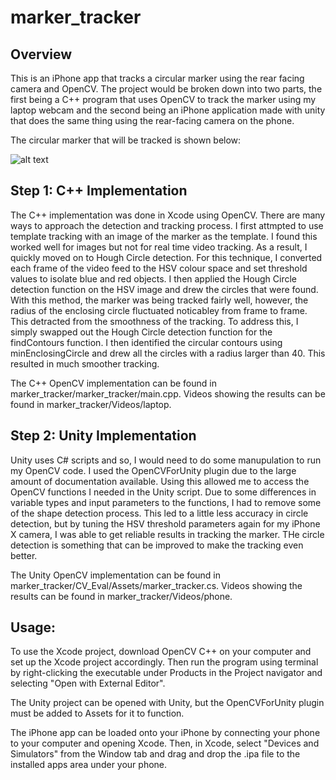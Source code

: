 # marker_tracker

Overview
---

This is an iPhone app that tracks a circular marker using the rear facing camera and OpenCV. The project would be broken down into two parts, the first being a C++ program that uses OpenCV to track the marker using my laptop webcam and the second being an iPhone application made with unity that does the same thing using the rear-facing camera on the phone.

The circular marker that will be tracked is shown below:

![alt text](https://raw.githubusercontent.com/nubainsoomro/marker_tracker/master/marker_tracker/marker_tracker/marker.png)


Step 1: C++ Implementation
---

The C++ implementation was done in Xcode using OpenCV. There are many ways to approach the detection and tracking process. I first attmpted to use template tracking with an image of the marker as the template. I found this worked well for images but not for real time video tracking. As a result, I quickly moved on to Hough Circle detection. For this technique, I converted each frame of the video feed to the HSV colour space and set threshold values to isolate blue and red objects. I then applied the Hough Circle detection function on the HSV image and drew the circles that were found. With this method, the marker was being tracked fairly well, however, the radius of the enclosing circle fluctuated noticabley from frame to frame. This detracted from the smoothness of the tracking. To address this, I simply swapped out the Hough Circle detection function for the findContours function. I then identified the circular contours using minEnclosingCircle and drew all the circles with a radius larger than 40. This resulted in much smoother tracking.

The C++ OpenCV implementation can be found in marker_tracker/marker_tracker/main.cpp. Videos showing the results can be found in marker_tracker/Videos/laptop.

Step 2: Unity Implementation
---

Unity uses C# scripts and so, I would need to do some manupulation to run my OpenCV code. I used the OpenCVForUnity plugin due to the large amount of documentation available. Using this allowed me to access the OpenCV functions I needed in the Unity script. Due to some differences in variable types and input parameters to the functions, I had to remove some of the shape detection process. This led to a little less accuracy in circle detection, but by tuning the HSV threshold parameters again for my iPhone X camera, I was able to get reliable results in tracking the marker. THe circle detection is something that can be improved to make the tracking even better.

The Unity OpenCV implementation can be found in marker_tracker/CV_Eval/Assets/marker_tracker.cs. Videos showing the results can be found in marker_tracker/Videos/phone.

Usage: 
---

To use the Xcode project, download OpenCV C++ on your computer and set up the Xcode project accordingly. Then run the program using terminal by right-clicking the executable under Products in the Project navigator and selecting "Open with External Editor".

The Unity project can be opened with Unity, but the OpenCVForUnity plugin must be added to Assets for it to function.

The iPhone app can be loaded onto your iPhone by connecting your phone to your computer and opening Xcode. Then, in Xcode, select "Devices and Simulators" from the Window tab and drag and drop the .ipa file to the installed apps area under your phone. 
